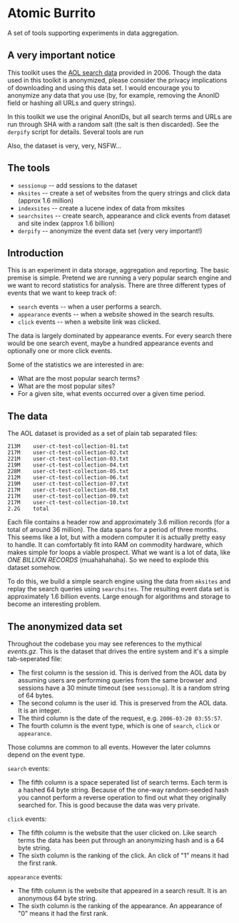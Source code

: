 Atomic Burrito
=============

A set of tools supporting experiments in data aggregation.

A very important notice
-------

This toolkit uses the [AOL search data](http://en.wikipedia.org/wiki/AOL_search_data_scandal) provided in 2006. Though the data used in this toolkit is anonymized, please consider the privacy implications of downloading and using this data set. I would encourage you to anonymize any data that you use (by, for example, removing the AnonID field or hashing all URLs and query strings).

In this toolkit we use the original AnonIDs, but all search terms and URLs are run through SHA with a random salt (the salt is then discarded). See the `derpify` script for details. Several tools are run 

Also, the dataset is very, very, NSFW...

The tools
------------

* `sessionup` -- add sessions to the dataset
* `mksites` -- create a set of websites from the query strings and click data (approx 1.6 million)
* `indexsites` -- create a lucene index of data from mksites
* `searchsites` -- create search, appearance and click events from dataset and site index (approx 1.6 billion)
* `derpify` -- anonymize the event data set (very very important!)

Introduction
------------

This is an experiment in data storage, aggregation and reporting. The basic premise is simple. Pretend we are running a very popular search engine and we want to record statistics for analysis. There are three different types of events that we want to keep track of:

* `search` events -- when a user performs a search.
* `appearance` events -- when a website showed in the search results.
* `click` events -- when a website link was clicked.

The data is largely dominated by appearance events. For every search there would be one search event, maybe a hundred appearance events and optionally one or more click events.

Some of the statistics we are interested in are:

* What are the most popular search terms?
* What are the most popular sites?
* For a given site, what events occurred over a given time period.

The data
------------

The AOL dataset is provided as a set of plain tab separated files:

    213M	user-ct-test-collection-01.txt
    217M	user-ct-test-collection-02.txt
    221M	user-ct-test-collection-03.txt
    219M	user-ct-test-collection-04.txt
    228M	user-ct-test-collection-05.txt
    212M	user-ct-test-collection-06.txt
    219M	user-ct-test-collection-07.txt
    217M	user-ct-test-collection-08.txt
    217M	user-ct-test-collection-09.txt
    217M	user-ct-test-collection-10.txt
    2.2G	total

Each file contains a header row and approximately 3.6 million records (for a total of around 36 million). The data spans for a period of three months. This seems like a lot, but with a modern computer it is actually pretty easy to handle. It can comfortably fit into RAM on commodity hardware, which makes simple for loops a viable prospect. What we want is a lot of data, like *ONE BILLION RECORDS* (muahahahaha). So we need to explode this dataset somehow.

To do this, we build a simple search engine using the data from `mksites` and replay the search queries using `searchsites`. The resulting event data set is approximately 1.6 billion events. Large enough for algorithms and storage to become an interesting problem.

The anonymized data set
--------------

Throughout the codebase you may see references to the mythical *events.gz*. This is the dataset that drives the entire system and it's a simple tab-seperated file:

* The first column is the session id. This is derived from the AOL data by assuming users are performing queries from the same browser and sessions have a 30 minute timeout (see `sessionup`). It is a random string of 64 bytes.
* The second column is the user id. This is preserved from the AOL data. It is an integer.
* The third column is the date of the request, e.g. `2006-03-20 03:55:57`.
* The fourth column is the event type, which is one of `search`, `click` or `appearance`.

Those columns are common to all events. However the later columns depend on the event type.

`search` events:
* The fifth column is a space seperated list of search terms. Each term is a hashed 64 byte string. Because of the one-way random-seeded hash you cannot perform a reverse operation to find out what they originally searched for. This is good because the data was very private.

`click` events:
* The fifth column is the website that the user clicked on. Like search terms the data has been put through an anonymizing hash and is a 64 byte string.
* The sixth column is the ranking of the click. An click of "1" means it had the first rank.

`appearance` events:
* The fifth column is the website that appeared in a search result. It is an anonymous 64 byte string.
* The sixth column is the ranking of the appearance. An appearance of "0" means it had the first rank.


